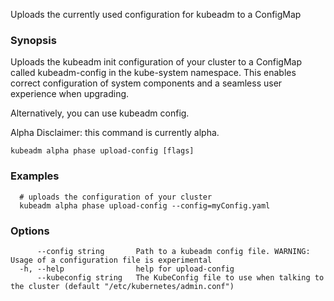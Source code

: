 
Uploads the currently used configuration for kubeadm to a ConfigMap

### Synopsis

Uploads the kubeadm init configuration of your cluster to a ConfigMap called kubeadm-config in the kube-system namespace. This enables correct configuration of system components and a seamless user experience when upgrading. 

Alternatively, you can use kubeadm config. 

Alpha Disclaimer: this command is currently alpha.

```
kubeadm alpha phase upload-config [flags]
```

### Examples

```
  # uploads the configuration of your cluster
  kubeadm alpha phase upload-config --config=myConfig.yaml
```

### Options

```
      --config string       Path to a kubeadm config file. WARNING: Usage of a configuration file is experimental
  -h, --help                help for upload-config
      --kubeconfig string   The KubeConfig file to use when talking to the cluster (default "/etc/kubernetes/admin.conf")
```

